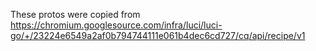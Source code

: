 These protos were copied from
https://chromium.googlesource.com/infra/luci/luci-go/+/23224e6549a2af0b794744111e061b4dec6cd727/cq/api/recipe/v1
